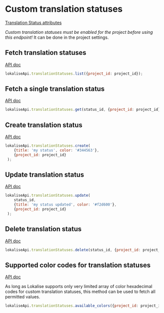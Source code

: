 # Custom translation statuses

[Translation Status attributes](https://app.lokalise.com/api2docs/curl/#object-translation-statuses)

*Custom translation statuses must be enabled for the project before using this endpoint!* It can be done in the project settings.

## Fetch translation statuses

[API doc](https://app.lokalise.com/api2docs/curl/#transition-list-all-statuses-get)

```js
lokaliseApi.translationStatuses.list({project_id: project_id});
```

## Fetch a single translation status

[API doc](https://app.lokalise.com/api2docs/curl/#transition-retrieve-a-status-get)

```js
lokaliseApi.translationStatuses.get(status_id, {project_id: project_id});
```

## Create translation status

[API doc](https://app.lokalise.com/api2docs/curl/#transition-create-a-status-post)

```js
lokaliseApi.translationStatuses.create(
    {title: 'my status', color: '#344563'},
    {project_id: project_id}
 );
```

## Update translation status

[API doc](https://app.lokalise.com/api2docs/curl/#transition-update-a-status-put)

```js
lokaliseApi.translationStatuses.update(
    status_id,
    {title: 'my status updated', color: '#f2d600'},
    {project_id: project_id}
 );
```

## Delete translation status

[API doc](https://app.lokalise.com/api2docs/curl/#transition-delete-a-status-delete)

```js
lokaliseApi.translationStatuses.delete(status_id, {project_id: project_id});
```

## Supported color codes for translation statuses

[API doc](https://app.lokalise.com/api2docs/curl/#transition-retrieve-available-colors-get)

As long as Lokalise supports only very limited array of color hexadecimal codes for custom translation statuses, this method can be used to fetch all permitted values.

```js
lokaliseApi.translationStatuses.available_colors({project_id: project_id});
```
